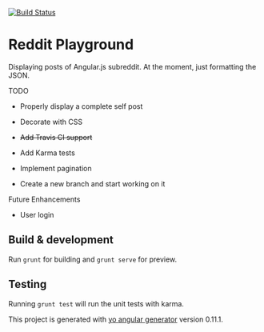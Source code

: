 [![Build Status](https://travis-ci.org/ahsanbagwan/angularClient.svg?branch=master)](https://travis-ci.org/ahsanbagwan/angularClient)

# Reddit Playground

Displaying posts of Angular.js subreddit. At the moment, just formatting the JSON.  

TODO

* Properly display a complete self post

* Decorate with CSS

* ~~Add Travis CI support~~

* Add Karma tests

* Implement pagination

* Create a new branch and start working on it

Future Enhancements

* User login

##

## Build & development

Run `grunt` for building and `grunt serve` for preview.

## Testing

Running `grunt test` will run the unit tests with karma.

This project is generated with [yo angular generator](https://github.com/yeoman/generator-angular)
version 0.11.1.
